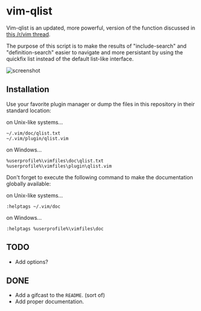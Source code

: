 # vim-qlist

Vim-qlist is an updated, more powerful, version of the function discussed in [this /r/vim thread](http://www.reddit.com/r/vim/comments/1rzvsm/do_any_of_you_redirect_results_of_i_to_the/).

The purpose of this script is to make the results of "include-search" and "definition-search" easier to navigate and more persistant by using the quickfix list instead of the default list-like interface.

![screenshot](http://romainl.github.io/vim-qlist/images/qlist.png)

## Installation

Use your favorite plugin manager or dump the files in this repository in their
standard location:

on Unix-like systems...

    ~/.vim/doc/qlist.txt
    ~/.vim/plugin/qlist.vim

on Windows...

    %userprofile%\vimfiles\doc\qlist.txt
    %userprofile%\vimfiles\plugin\qlist.vim

Don't forget to execute the following command to make the documentation
globally available:

on Unix-like systems...

    :helptags ~/.vim/doc

on Windows...

    :helptags %userprofile%\vimfiles\doc

## TODO

* Add options?

## DONE

* Add a gifcast to the `README`. (sort of)
* Add proper documentation.
